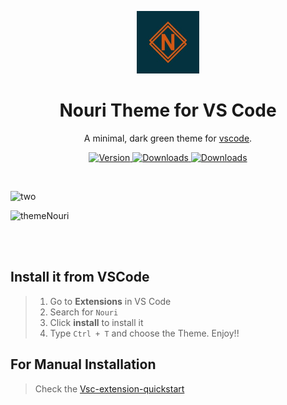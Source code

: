 <p align="center">
  <img alt="Nouri Logo" src="https://raw.githubusercontent.com/AimeneNouri/vscode-theme/master/nouri/logo.png?token=ALRV67IDKHJBGEWWS2XFMTC6RINQQ" width="100" />
</p>

<h1 align="center">
  Nouri Theme for VS Code
</h1>

<p align="center">
  A minimal, dark green theme for <a href="https://code.visualstudio.com/">vscode</a>.
</p>

<p align="center">
   <a href="https://marketplace.visualstudio.com/items?itemName=AimeneNouri.nouri">
    <img alt="Version" src="https://vsmarketplacebadge.apphb.com/version-short/aimenenouri.nouri.svg" />
  </a>
  <a href="https://marketplace.visualstudio.com/items?itemName=AimeneNouri.nouri">
    <img alt="Downloads" src="https://vsmarketplacebadge.apphb.com/downloads/aimenenouri.nouri.svg" />
  </a>       
  <a href="https://marketplace.visualstudio.com/items?itemName=AimeneNouri.nouri">
    <img alt="Downloads" src="https://vsmarketplacebadge.apphb.com/rating-star/aimenenouri.nouri.svg" />
  </a>                                                                                                 
</p>      


<br>

![two](https://user-images.githubusercontent.com/48455549/77856945-912ea900-71f2-11ea-818d-ab504be35dd5.PNG)


![themeNouri](https://user-images.githubusercontent.com/48455549/77856862-f6ce6580-71f1-11ea-9ee6-0a99b6ade929.PNG)

<br><br>


## Install it from VSCode
> 1. Go to **Extensions** in VS Code
> 2. Search for `Nouri`
> 3. Click **install** to install it
> 4. Type `Ctrl + T` and choose the Theme. Enjoy!!

## For Manual Installation 
> Check the <a href="https://github.com/AimeneNouri/vscode-theme/blob/master/nouri/vsc-extension-quickstart.md">Vsc-extension-quickstart</a>

